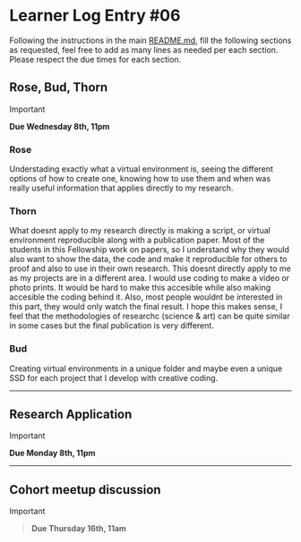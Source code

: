 # Learner Log Entry #06

Following the instructions in the main [README.md](README.md/#entries-instructions), fill the following sections as requested, feel free to add as many lines as needed per each section. Please respect the due times for each section.

## Rose, Bud, Thorn

> [!IMPORTANT]
> **Due Wednesday 8th, 11pm**

### Rose
Understading exactly what a virtual environment is, seeing the different options of how to create one, knowing how to use them and when was really useful information that applies directly to my research. 

### Thorn
What doesnt apply to my research directly is making a script, or virtual environment reproducible along with a publication paper. Most of the students in this Fellowship work on papers, so I understand why they would also want to show the data, the code and make it reproducible for others to proof and also to use in their own research. This doesnt directly apply to me as my projects are in a different area. I would use coding to make a video or photo prints. It would be hard to make this accesible while also making accesible the coding behind it. Also, most people wouldnt be interested in this part, they would only watch the final result. I hope this makes sense, I feel that the methodologies of researchc (science & art) can be quite similar in some cases but the final publication is very different. 

### Bud
Creating virtual environments in a unique folder and maybe even a unique SSD for each project that I develop with creative coding. 


---

## Research Application

> [!IMPORTANT]
> **Due Monday 8th, 11pm**


---

## Cohort meetup discussion

> [!IMPORTANT]

> **Due Thursday 16th, 11am**
